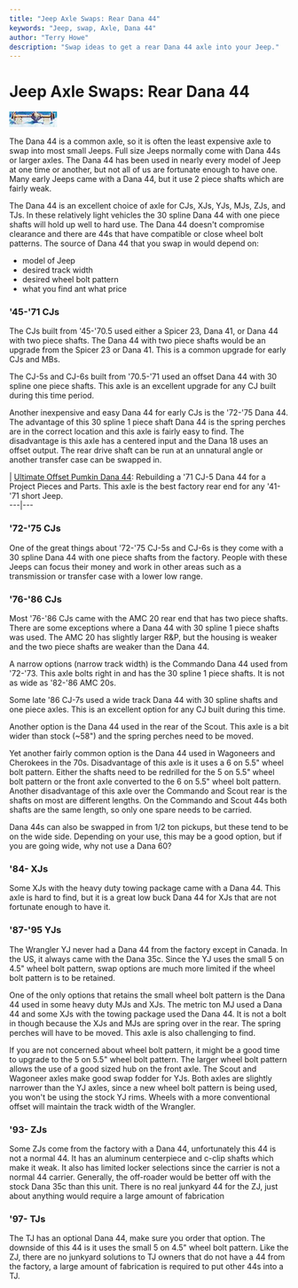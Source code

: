 ```yaml
---
title: "Jeep Axle Swaps: Rear Dana 44"
keywords: "Jeep, swap, Axle, Dana 44"
author: "Terry Howe"
description: "Swap ideas to get a rear Dana 44 axle into your Jeep."
---
```

# Jeep Axle Swaps: Rear Dana 44

[![Rear Dana 44 '70 1/2 - '71 CJ-5](../../img/axle/d44_71_.jpg)](../../img/axle/d44_71.jpg)   

The Dana 44 is a common axle, so it is often the least expensive axle to swap into most small Jeeps. Full size Jeeps normally come with Dana 44s or larger axles. The Dana 44 has been used in nearly every model of Jeep at one time or another, but not all of us are fortunate enough to have one. Many early Jeeps came with a Dana 44, but it use 2 piece shafts which are fairly weak.

The Dana 44 is an excellent choice of axle for CJs, XJs, YJs, MJs, ZJs, and TJs. In these relatively light vehicles the 30 spline Dana 44 with one piece shafts will hold up well to hard use. The Dana 44 doesn't compromise clearance and there are 44s that have compatible or close wheel bolt patterns. The source of Dana 44 that you swap in would depend on: 

  * model of Jeep
  * desired track width
  * desired wheel bolt pattern
  * what you find ant what price

### '45-'71 CJs

The CJs built from '45-'70.5 used either a Spicer 23, Dana 41, or Dana 44 with two piece shafts. The Dana 44 with two piece shafts would be an upgrade from the Spicer 23 or Dana 41. This is a common upgrade for early CJs and MBs.

The CJ-5s and CJ-6s built from '70.5-'71 used an offset Dana 44 with 30 spline one piece shafts. This axle is an excellent upgrade for any CJ built during this time period. 

Another inexpensive and easy Dana 44 for early CJs is the '72-'75 Dana 44. The advantage of this 30 spline 1 piece shaft Dana 44 is the spring perches are in the correct location and this axle is fairly easy to find. The disadvantage is this axle has a centered input and the Dana 18 uses an offset output. The rear drive shaft can be run at an unnatural angle or another transfer case can be swapped in.

|  [Ultimate Offset Pumkin Dana 44](https://www.4x4wire.com/jeep/projects/pieces/rear/): Rebuilding a '71 CJ-5 Dana 44 for a Project Pieces and Parts. This axle is the best factory rear end for any '41-'71 short Jeep.   
---|---  
  
### '72-'75 CJs

One of the great things about '72-'75 CJ-5s and CJ-6s is they come with a 30 spline Dana 44 with one piece shafts from the factory. People with these Jeeps can focus their money and work in other areas such as a transmission or transfer case with a lower low range.

### '76-'86 CJs

Most '76-'86 CJs came with the AMC 20 rear end that has two piece shafts. There are some exceptions where a Dana 44 with 30 spline 1 piece shafts was used. The AMC 20 has slightly larger R&P, but the housing is weaker and the two piece shafts are weaker than the Dana 44.

A narrow options (narrow track width) is the Commando Dana 44 used from '72-'73. This axle bolts right in and has the 30 spline 1 piece shafts. It is not as wide as '82-'86 AMC 20s.

Some late '86 CJ-7s used a wide track Dana 44 with 30 spline shafts and one piece axles. This is an excellent option for any CJ built during this time.

Another option is the Dana 44 used in the rear of the Scout. This axle is a bit wider than stock (~58") and the spring perches need to be moved.

Yet another fairly common option is the Dana 44 used in Wagoneers and Cherokees in the 70s. Disadvantage of this axle is it uses a 6 on 5.5" wheel bolt pattern. Either the shafts need to be redrilled for the 5 on 5.5" wheel bolt pattern or the front axle converted to the 6 on 5.5" wheel bolt pattern. Another disadvantage of this axle over the Commando and Scout rear is the shafts on most are different lengths. On the Commando and Scout 44s both shafts are the same length, so only one spare needs to be carried.

Dana 44s can also be swapped in from 1/2 ton pickups, but these tend to be on the wide side. Depending on your use, this may be a good option, but if you are going wide, why not use a Dana 60?

### '84- XJs

Some XJs with the heavy duty towing package came with a Dana 44. This axle is hard to find, but it is a great low buck Dana 44 for XJs that are not fortunate enough to have it.

### '87-'95 YJs

The Wrangler YJ never had a Dana 44 from the factory except in Canada. In the US, it always came with the Dana 35c. Since the YJ uses the small 5 on 4.5" wheel bolt pattern, swap options are much more limited if the wheel bolt pattern is to be retained.

One of the only options that retains the small wheel bolt pattern is the Dana 44 used in some heavy duty MJs and XJs. The metric ton MJ used a Dana 44 and some XJs with the towing package used the Dana 44. It is not a bolt in though because the XJs and MJs are spring over in the rear. The spring perches will have to be moved. This axle is also challenging to find.

If you are not concerned about wheel bolt pattern, it might be a good time to upgrade to the 5 on 5.5" wheel bolt pattern. The larger wheel bolt pattern allows the use of a good sized hub on the front axle. The Scout and Wagoneer axles make good swap fodder for YJs. Both axles are slightly narrower than the YJ axles, since a new wheel bolt pattern is being used, you won't be using the stock YJ rims. Wheels with a more conventional offset will maintain the track width of the Wrangler.

### '93- ZJs

Some ZJs come from the factory with a Dana 44, unfortunately this 44 is not a normal 44. It has an aluminum centerpiece and c-clip shafts which make it weak. It also has limited locker selections since the carrier is not a normal 44 carrier. Generally, the off-roader would be better off with the stock Dana 35c than this unit. There is no real junkyard 44 for the ZJ, just about anything would require a large amount of fabrication

### '97- TJs

The TJ has an optional Dana 44, make sure you order that option. The downside of this 44 is it uses the small 5 on 4.5" wheel bolt pattern. Like the ZJ, there are no junkyard solutions to TJ owners that do not have a 44 from the factory, a large amount of fabrication is required to put other 44s into a TJ.